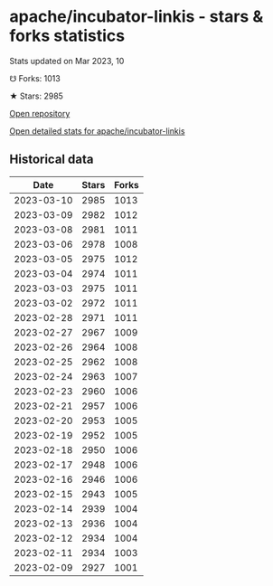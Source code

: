 # apache/incubator-linkis - stars & forks statistics

Stats updated on Mar 2023, 10

☋ Forks: 1013

★ Stars: 2985

[Open repository](https://github.com/apache/incubator-linkis)

[Open detailed stats for apache/incubator-linkis](https://reviewgithub.com/rep/apache/incubator-linkis)

## Historical data
| Date | Stars | Forks |
|------|-------|-------|
| 2023-03-10 | 2985 | 1013 | 
| 2023-03-09 | 2982 | 1012 | 
| 2023-03-08 | 2981 | 1011 | 
| 2023-03-06 | 2978 | 1008 | 
| 2023-03-05 | 2975 | 1012 | 
| 2023-03-04 | 2974 | 1011 | 
| 2023-03-03 | 2975 | 1011 | 
| 2023-03-02 | 2972 | 1011 | 
| 2023-02-28 | 2971 | 1011 | 
| 2023-02-27 | 2967 | 1009 | 
| 2023-02-26 | 2964 | 1008 | 
| 2023-02-25 | 2962 | 1008 | 
| 2023-02-24 | 2963 | 1007 | 
| 2023-02-23 | 2960 | 1006 | 
| 2023-02-21 | 2957 | 1006 | 
| 2023-02-20 | 2953 | 1005 | 
| 2023-02-19 | 2952 | 1005 | 
| 2023-02-18 | 2950 | 1006 | 
| 2023-02-17 | 2948 | 1006 | 
| 2023-02-16 | 2946 | 1006 | 
| 2023-02-15 | 2943 | 1005 | 
| 2023-02-14 | 2939 | 1004 | 
| 2023-02-13 | 2936 | 1004 | 
| 2023-02-12 | 2934 | 1004 | 
| 2023-02-11 | 2934 | 1003 | 
| 2023-02-09 | 2927 | 1001 | 

